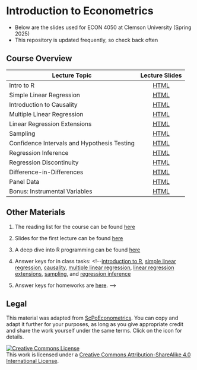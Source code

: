 # Introduction to Econometrics

* Below are the slides used for ECON 4050 at Clemson University (Spring 2025)
* This repository is updated frequently, so check back often

## Course Overview

| Lecture Topic | Lecture Slides |
|---------|:----:|
| Intro to R | [HTML](https://raw.githack.com/adamsoliman/IntroEconometrics/master/chapter_intro/chapter_intro.html) |  
| Simple Linear Regression | [HTML](https://raw.githack.com/adamsoliman/IntroEconometrics/master/chapter_slr/chapter_slr.html) |
| Introduction to Causality | [HTML](https://raw.githack.com/adamsoliman/IntroEconometrics/master/chapter_causality/chapter_causality.html) |
| Multiple Linear Regression | [HTML](https://raw.githack.com/adamsoliman/IntroEconometrics/master/chapter_mlr/chapter_mlr.html) |
| Linear Regression Extensions | [HTML](https://raw.githack.com/adamsoliman/IntroEconometrics/master/chapter_regext/chapter_regext.html) |
| Sampling | [HTML](https://raw.githack.com/adamsoliman/IntroEconometrics/master/chapter_sampling/chapter_sampling.html) | 
| Confidence Intervals and Hypothesis Testing | [HTML](https://raw.githack.com/adamsoliman/IntroEconometrics/master/chapter_ci_hyptest/chapter_ci_hyptest.html) |
| Regression Inference | [HTML](https://raw.githack.com/adamsoliman/IntroEconometrics/master/chapter_reginference/reg_inference.html) |
| Regression Discontinuity | [HTML](https://raw.githack.com/adamsoliman/IntroEconometrics/master/chapter-RDD/RDD.html) | 
| Difference-in-Differences | [HTML](https://raw.githack.com/adamsoliman/IntroEconometrics/master/chapter_did/chapter_did.html) | 
| Panel Data | [HTML](https://raw.githack.com/adamsoliman/IntroEconometrics/master/chapter_panel/06-panel.html) |
| Bonus: Instrumental Variables | [HTML](https://raw.githack.com/adamsoliman/IntroEconometrics/master/chapter_IV/04-IV.html) |

## Other Materials

1. The reading list for the course can be found [here](https://github.com/adamsoliman/IntroEconometrics/blob/master/readings.md)

1. Slides for the first lecture can be found [here](https://github.com/adamsoliman/IntroEconometrics/blob/master/Intro%20materials%20and%20keys/Lecture_Intro_SolimanFall2024.pdf)

1. A deep dive into R programming can be found [here](https://raw.githack.com/adamsoliman/IntroEconometrics/master/chapter_tidy_programming/chapter_tidy.html)

1. Answer keys for in class tasks: <!--[introduction to R](https://raw.githack.com/adamsoliman/IntroEconometrics/master/chapter_intro/tasks/intro_tasks.html), 
[simple linear regression](https://raw.githack.com/adamsoliman/IntroEconometrics/master/chapter_slr/tasks/slr_tasks.html), 
[causality](https://raw.githack.com/adamsoliman/IntroEconometrics/master/chapter_causality/tasks/causality_tasks.html), 
[multiple linear regression](https://raw.githack.com/adamsoliman/IntroEconometrics/master/chapter_mlr/tasks/mlr_tasks.html), 
[linear regression extensions](https://raw.githack.com/adamsoliman/IntroEconometrics/master/chapter_regext/tasks/regext_tasks.html),
[sampling](https://raw.githack.com/adamsoliman/IntroEconometrics/master/chapter_sampling/tasks/sampling_tasks.html), and 
[regression inference](https://raw.githack.com/adamsoliman/IntroEconometrics/master/chapter_reginference/tasks/reginference_tasks.html)

1. Answer keys for homeworks are [here](https://github.com/adamsoliman/IntroEconometrics/tree/master/Intro%20materials%20and%20keys/Answer%20Keys). -->

## Legal

This material was adapted from [ScPoEconometrics](https://github.com/ScPoEcon/ScPoEconometrics). You can copy and adapt it further for your purposes, as long as you give appropriate credit and share the work yourself under the same terms. Click on the icon for details.

<a rel="license" href="http://creativecommons.org/licenses/by-sa/4.0/"><img alt="Creative Commons License" style="border-width:0" src="https://i.creativecommons.org/l/by-sa/4.0/88x31.png" /></a><br />This work is licensed under a <a rel="license" href="http://creativecommons.org/licenses/by-sa/4.0/">Creative Commons Attribution-ShareAlike 4.0 International License</a>.
